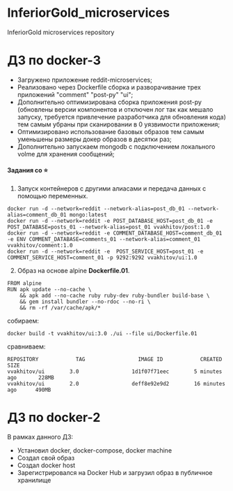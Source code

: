 # InferiorGold_microservices
InferiorGold microservices repository
# ДЗ по docker-3
 - Загружено приложение reddit-microservices;
 - Реализовано через Dockerfile сборка и разворачивание трех приложений "comment" "post-py" "ui";
 - Дополнительно оптимизирована сборка приложения post-py (обновлены версии компонентов и отключен лог так как мешало запуску, требуется привлечение разработчика для обновления кода) тем самым убраны при сканировании в 0 уязвимости приложения;
 - Оптимизировано использование базовых образов тем самым уменьшены размеры докер образов в десятки раз;
 - Дополнительно запускаем mongodb с подключением локального volme для хранения сообщений;

 #### Задания со ⭐
1. Запуск контейнеров с другими алиасами и передача данных с помощью переменных.
```
docker run -d --network=reddit --network-alias=post_db_01 --network-alias=comment_db_01 mongo:latest
docker run -d --network=reddit -e POST_DATABASE_HOST=post_db_01 -e POST_DATABASE=posts_01 --network-alias=post_01 vvakhitov/post:1.0
docker run -d --network=reddit -e COMMENT_DATABASE_HOST=comment_db_01 -e ENV COMMENT_DATABASE=comments_01 --network-alias=comment_01 vvakhitov/comment:1.0
docker run -d --network=reddit -e  POST_SERVICE_HOST=post_01 -e COMMENT_SERVICE_HOST=comment_01 -p 9292:9292 vvakhitov/ui:1.0
```
2. Образ на основе alpine **Dockerfile.01**.
```
FROM alpine
RUN apk update --no-cache \
    && apk add --no-cache ruby ruby-dev ruby-bundler build-base \
    && gem install bundler --no-rdoc --no-ri \
    && rm -rf /var/cache/apk/*
```
собираем:
```
docker build -t vvakhitov/ui:3.0 ./ui --file ui/Dockerfile.01
```
сравниваем:
```
REPOSITORY            TAG                 IMAGE ID            CREATED             SIZE
vvakhitov/ui        3.0                 1d1f07f71eec        5 minutes ago       228MB
vvakhitov/ui        2.0                 deff8e92e9d2        16 minutes ago      490MB
```



# ДЗ по docker-2
В рамках данного ДЗ:
- Установил docker, docker-compose, docker machine
- Создал свой образ
- Создал docker host
- Зарегистрировался на Docker Hub и загрузил образ в публичное хранилище
